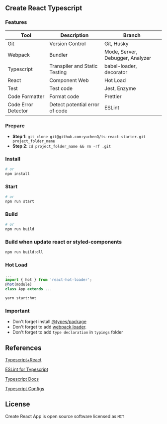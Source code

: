 ## Create React Typescript
### Features

| Tool                | Description                    | Branch                               |
|---------------------|--------------------------------|--------------------------------------|
| Git                 | Version Control                | Git, Husky                           |
| Webpack             | Bundler                        | Mode, Server, Debugger, Analyzer     |
| Typescript          | Transpiler and Static Testing  | babel-loader, decorator              |
| React               | Component Web                  | Hot Load                             |
| Test                | Test code                      | Jest, Enzyme                         |
| Code Formatter      | Format code                    | Prettier                             |
| Code Error Detector | Detect potential error of code | ESLint                               |



### Prepare
- **Step 1**: `git clone git@github.com:yuchenQ/ts-react-starter.git project_folder_name` 
- **Step 2**: `cd project_folder_name && rm -rf .git`

### Install 
```sh
# or
npm install
```

### Start
```sh
# or
npm run start
```

### Build
```sh
# or
npm run build
```

### Build when update react or styled-components
```sh
npm run build:dll
```

### Hot Load
```javascript
...
import { hot } from 'react-hot-loader';
@hot(module)
class App extends ...
```
```sh
yarn start:hot
```

### Important
- Don't forget install [@types/package](https://microsoft.github.io/TypeSearch/)
- Don't forget to add [webpack loader](https://webpack.js.org/loaders/).
- Don't forget to add `type declaration` in `typings` folder

## References
[Typescript+React](https://www.jianshu.com/p/5b9d330c3740)

[ESLint for Typescript](https://zhuanlan.zhihu.com/p/62401626)

[Typescript Docs](https://typescript.bootcss.com/generics.html)

[Typescript Configs](https://github.com/hstarorg/HstarDoc/blob/master/%E5%89%8D%E7%AB%AF%E7%9B%B8%E5%85%B3/TypeScript%E9%85%8D%E7%BD%AE%E6%96%87%E4%BB%B6tsconfig%E7%AE%80%E6%9E%90.md)


## License

Create React App is open source software licensed as `MIT`
